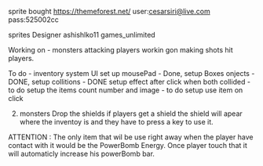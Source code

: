 sprite bought 
https://themeforest.net/
user:cesarsiri@live.com
pass:525002cc

sprites Designer
 ashishlko11
 games_unlimited

Working on - 
monsters attacking players
workin gon making shots hit players.



To do - inventory system UI
 set up mousePad - Done,
 setup Boxes onjects - DONE, 
 setup collitions - DONE
 setup effect after click when both collided - to do
 setup the items count number and image - to do
 setup use item on click

2) monsters Drop the shields if players get a shield the shield will apear where the inventoy is and they have to press a key to use it.

ATTENTION : The only item that wil be use right away when the player have contact with it would be the
PowerBomb Energy. Once player touch that it will automaticly increase his powerBomb bar.